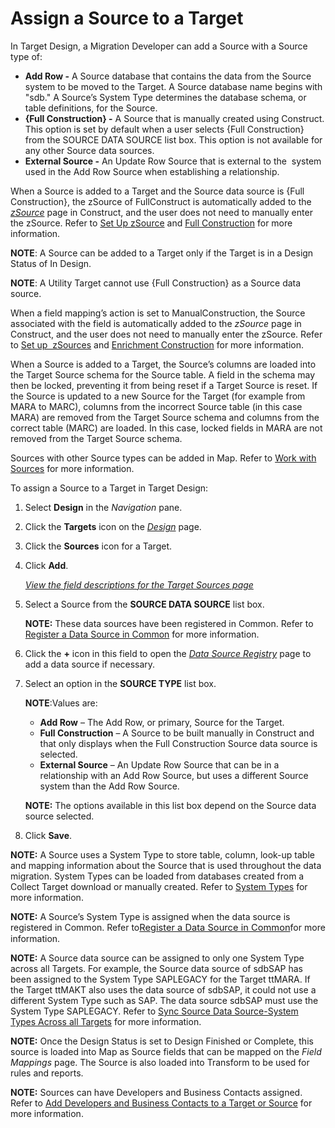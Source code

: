 # Assign a Source to a Target

In Target Design, a Migration Developer can add a Source with a Source
type of:  

  - <span style="font-weight: bold;">Add Row -</span> A Source database
    that contains the data from the Source system to be moved to the
    Target. A Source database name begins with "sdb." A Source’s System
    Type determines the database schema, or table definitions, for the
    Source.
  - <span style="font-weight: bold;">{Full Construction} -</span> A
    Source that is manually created using Construct. This option is set
    by default when a user selects {Full Construction} from the SOURCE
    DATA SOURCE list box. This option is not available for any other
    Source data sources.
  - <span style="font-weight: bold;">External Source -</span> An Update
    Row Source that is external to the  system used in the Add Row
    Source when establishing a relationship.

When a Source is added to a Target and the Source data source is {Full
Construction}, the zSource of FullConstruct is automatically added to
the
<span style="font-style: italic;">[zSource](../../Construct/Page_Desc/Z_Source.htm)</span>
page in Construct, and the user does not need to manually enter the
zSource. Refer to [Set Up
zSource](../../Construct/Config/Set_up_ZSources.htm) and [Full
Construction](../../Construct/Use_Cases/Full_Construction.htm) for more
information.

**NOTE**: A Source can be added to a Target only if the Target is in a
Design Status of In Design.

<span style="font-weight: bold;">NOTE</span>: A Utility Target cannot
use {Full Construction} as a Source data source.

When a field mapping’s action is set to ManualConstruction, the Source
associated with the field is automatically added to the
<span style="font-style: italic;">zSource</span> page in Construct, and
the user does not need to manually enter the zSource. Refer to [Set up
 zSources](../../Construct/Config/Set_up_ZSources.htm) and [Enrichment
Construction](../../Construct/Use_Cases/Enrichment_Construction.htm) for
more information.

When a Source is added to a Target, the Source’s columns are loaded into
the Target Source schema for the Source table. A field in the schema may
then be locked, preventing it from being reset if a Target Source is
reset. If the Source is updated to a new Source for the Target (for
example from MARA to MARC), columns from the incorrect Source table (in
this case MARA) are removed from the Target Source schema and columns
from the correct table (MARC) are loaded. In this case, locked fields in
MARA are not removed from the Target Source schema.

Sources with other Source types can be added in Map. Refer to [Work with
Sources](../../Map/Use_Cases/Work_with_Sources.htm) for more
information.

To assign a Source to a Target in Target Design:

1.  Select **Design** in the *Navigation* pane.

2.  Click the <span style="font-weight: bold;">Targets</span> icon on
    the *[Design](../Page_Desc/Design.htm)* page.

3.  Click the **Sources** icon for a Target.

4.  Click **Add**.
    
    *[View the field descriptions for the Target Sources
    page](../Page_Desc/Target_Sources_H_Design.htm)*

5.  Select a Source from the **SOURCE DATA SOURCE** list box.
    
    **NOTE:** These data sources have been registered in Common. Refer
    to [Register a Data Source in
    Common](../../../Platform/Common/Use_Cases/Register_a_Data_Source_in_Common.htm)
    for more information.

6.  Click the **+** icon in this field to open the *[Data Source
    Registry](../../../Platform/Common/Page_Desc/Data_Source_Registry_H.htm)*
    page to add a data source if necessary.

7.  Select an option in the **SOURCE TYPE** list box.
    
    **NOTE**:Values are:
    
      - <span style="font-weight: bold;">Add Row</span> – The Add Row,
        or primary, Source for the Target.
      - <span style="font-weight: bold;">Full Construction</span> – A
        Source to be built manually in Construct and that only displays
        when the Full Construction Source data source is selected.
      - <span style="font-weight: bold;">External Source</span> – An
        Update Row Source that can be in a relationship with an Add Row
        Source, but uses a different Source system than the Add Row
        Source.
    
    **NOTE:** The options available in this list box depend on the
    Source data source selected.

8.  Click <span style="font-weight: bold;">Save</span>.

**NOTE:** A Source uses a System Type to store table, column, look-up
table and mapping information about the Source that is used throughout
the data migration. System Types can be loaded from databases created
from a Collect Target download or manually created. Refer to [System
Types](../../../Platform/Common/Use_Cases/System_Types_Overview.htm) for
more information.

**NOTE:** A Source’s System Type is assigned when the data source is
registered in Common. Refer
to<span style="font-size: 11.0pt;color: #0000ff;">[Register a Data
Source in
Common](../../../Platform/Common/Use_Cases/Register_a_Data_Source_in_Common.htm)</span>for
more information.

**NOTE:** A Source data source can be assigned to only one System Type
across all Targets. For example, the Source data source of sdbSAP has
been assigned to the System Type SAPLEGACY for the Target ttMARA. If the
Target ttMAKT also uses the data source of sdbSAP, it could not use a
different System Type such as SAP. The data source sdbSAP must use the
System Type SAPLEGACY. Refer to [Sync Source Data Source-System Types
Across all Targets](Sync_Data_Source_System_Types_Across_Targets.htm)
for more information.

**NOTE:** Once the Design Status is set to Design Finished or Complete,
this source is loaded into Map as Source fields that can be mapped on
the *Field Mappings* page. The Source is also loaded into Transform to
be used for rules and reports.

**NOTE:** Sources can have Developers and Business Contacts assigned.
Refer to [Add Developers and Business Contacts to a Target or
Source](Add_Developers_and%20Business%20Contacts.htm) for more
information.
